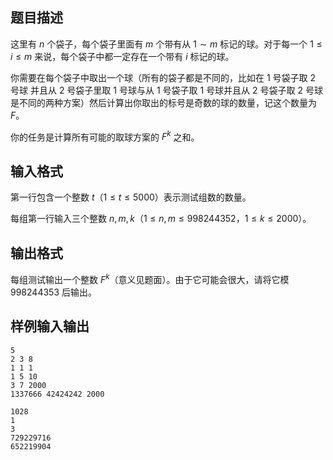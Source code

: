 ## 题目描述

这里有 $n$ 个袋子，每个袋子里面有 $m$ 个带有从 $1\sim m$ 标记的球。对于每一个 $1\leq i\leq m$ 来说，每个袋子中都一定存在一个带有 $i$ 标记的球。

你需要在每个袋子中取出一个球（所有的袋子都是不同的，比如在 $1$ 号袋子取 $2$ 号球 并且从 $2$ 号袋子里取 $1$ 号球与从 $1$ 号袋子取 $1$ 号球并且从 $2$ 号袋子取 $2$ 号球是不同的两种方案）然后计算出你取出的标号是奇数的球的数量，记这个数量为 $F$。

你的任务是计算所有可能的取球方案的 $F^k$ 之和。

## 输入格式

第一行包含一个整数 $t$（$1\le t\le 5000$）表示测试组数的数量。

每组第一行输入三个整数 $n, m, k$（$1\le n, m\le 998244352$，$1\le k\le 2000$）。

## 输出格式

每组测试输出一个整数 $F^k$（意义见题面）。由于它可能会很大，请将它模 $998244353$ 后输出。

## 样例输入输出

```input1
5
2 3 8
1 1 1
1 5 10
3 7 2000
1337666 42424242 2000
```

```output1
1028
1
3
729229716
652219904
```